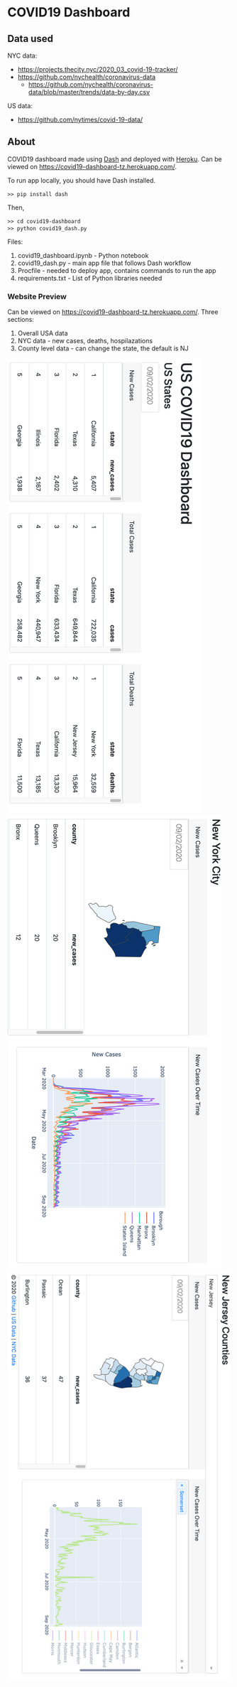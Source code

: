 # COVID19 Dashboard

## Data used

NYC data:
* https://projects.thecity.nyc/2020_03_covid-19-tracker/
* https://github.com/nychealth/coronavirus-data
  * https://github.com/nychealth/coronavirus-data/blob/master/trends/data-by-day.csv

US data:
* https://github.com/nytimes/covid-19-data/

## About
COVID19 dashboard made using [Dash](https://plotly.com/dash/) and deployed with [Heroku](https://www.heroku.com/python). Can be viewed on https://covid19-dashboard-tz.herokuapp.com/.

To run app locally, you should have Dash installed.
```
>> pip install dash
```
Then,
```
>> cd covid19-dashboard
>> python covid19_dash.py
```

Files:
1. covid19_dashboard.ipynb - Python notebook 
2. covid19_dash.py - main app file that follows Dash workflow
3. Procfile - needed to deploy app, contains commands to run the app
4. requirements.txt - List of Python libraries needed

### Website Preview
Can be viewed on https://covid19-dashboard-tz.herokuapp.com/.
Three sections:
1. Overall USA data
2. NYC data - new cases, deaths, hospilazations
3. County level data - can change the state, the default is NJ

![USA overall data](https://github.com/tlzhu19/covid19-dashboard/blob/master/images/image_1.png)
![NYC data](https://github.com/tlzhu19/covid19-dashboard/blob/master/images/image_2.png)
![County data](https://github.com/tlzhu19/covid19-dashboard/blob/master/images/image_3.png)
